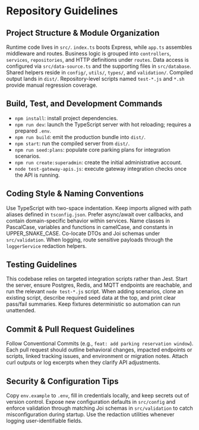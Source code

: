 # Repository Guidelines

## Project Structure & Module Organization
Runtime code lives in `src/`. `index.ts` boots Express, while `app.ts` assembles middleware and routes. Business logic is grouped into `controllers`, `services`, `repositories`, and HTTP definitions under `routes`. Data access is configured via `src/data-source.ts` and the supporting files in `src/database`. Shared helpers reside in `config/`, `utils/`, `types/`, and `validation/`. Compiled output lands in `dist/`. Repository-level scripts named `test-*.js` and `*.sh` provide manual regression coverage.

## Build, Test, and Development Commands
- `npm install`: install project dependencies.
- `npm run dev`: launch the TypeScript server with hot reloading; requires a prepared `.env`.
- `npm run build`: emit the production bundle into `dist/`.
- `npm start`: run the compiled server from `dist/`.
- `npm run seed:plans`: populate core parking plans for integration scenarios.
- `npm run create:superadmin`: create the initial administrative account.
- `node test-gateway-apis.js`: execute gateway integration checks once the API is running.

## Coding Style & Naming Conventions
Use TypeScript with two-space indentation. Keep imports aligned with path aliases defined in `tsconfig.json`. Prefer async/await over callbacks, and contain domain-specific behavior within services. Name classes in PascalCase, variables and functions in camelCase, and constants in UPPER_SNAKE_CASE. Co-locate DTOs and Joi schemas under `src/validation`. When logging, route sensitive payloads through the `loggerService` redaction helpers.

## Testing Guidelines
This codebase relies on targeted integration scripts rather than Jest. Start the server, ensure Postgres, Redis, and MQTT endpoints are reachable, and run the relevant `node test-*.js` script. When adding scenarios, clone an existing script, describe required seed data at the top, and print clear pass/fail summaries. Keep fixtures deterministic so automation can run unattended.

## Commit & Pull Request Guidelines
Follow Conventional Commits (e.g., `feat: add parking reservation window`). Each pull request should outline behavioral changes, impacted endpoints or scripts, linked tracking issues, and environment or migration notes. Attach curl outputs or log excerpts when they clarify API adjustments.

## Security & Configuration Tips
Copy `env.example` to `.env`, fill in credentials locally, and keep secrets out of version control. Expose new configuration defaults in `src/config` and enforce validation through matching Joi schemas in `src/validation` to catch misconfiguration during startup. Use the redaction utilities whenever logging user-identifiable fields.
